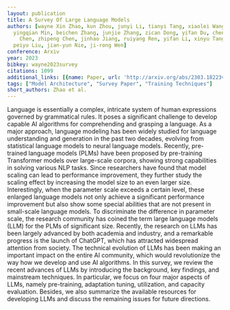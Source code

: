 ```yaml
---
layout: publication
title: A Survey Of Large Language Models
authors: [wayne Xin Zhao, kun Zhou, junyi Li, tianyi Tang, xiaolei Wang, yupeng Hou,
  yingqian Min, beichen Zhang, junjie Zhang, zican Dong, yifan Du, chen Yang, yushuo
    Chen, zhipeng Chen, jinhao Jiang, ruiyang Ren, yifan Li, xinyu Tang, zikang Liu,
  peiyu Liu, jian-yun Nie, ji-rong Wen]
conference: Arxiv
year: 2023
bibkey: wayne2023survey
citations: 1099
additional_links: [{name: Paper, url: 'http://arxiv.org/abs/2303.18223v13'}]
tags: ["Model Architecture", "Survey Paper", "Training Techniques"]
short_authors: Zhao et al.
---
```

Language is essentially a complex, intricate system of human expressions
governed by grammatical rules. It poses a significant challenge to develop
capable AI algorithms for comprehending and grasping a language. As a major
approach, language modeling has been widely studied for language understanding
and generation in the past two decades, evolving from statistical language
models to neural language models. Recently, pre-trained language models (PLMs)
have been proposed by pre-training Transformer models over large-scale corpora,
showing strong capabilities in solving various NLP tasks. Since researchers
have found that model scaling can lead to performance improvement, they further
study the scaling effect by increasing the model size to an even larger size.
Interestingly, when the parameter scale exceeds a certain level, these enlarged
language models not only achieve a significant performance improvement but also
show some special abilities that are not present in small-scale language
models. To discriminate the difference in parameter scale, the research
community has coined the term large language models (LLM) for the PLMs of
significant size. Recently, the research on LLMs has been largely advanced by
both academia and industry, and a remarkable progress is the launch of ChatGPT,
which has attracted widespread attention from society. The technical evolution
of LLMs has been making an important impact on the entire AI community, which
would revolutionize the way how we develop and use AI algorithms. In this
survey, we review the recent advances of LLMs by introducing the background,
key findings, and mainstream techniques. In particular, we focus on four major
aspects of LLMs, namely pre-training, adaptation tuning, utilization, and
capacity evaluation. Besides, we also summarize the available resources for
developing LLMs and discuss the remaining issues for future directions.
